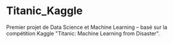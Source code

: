 # **Titanic_Kaggle**
Premier projet de Data Science et Machine Learning – basé sur la compétition Kaggle "Titanic: Machine Learning from Disaster".
